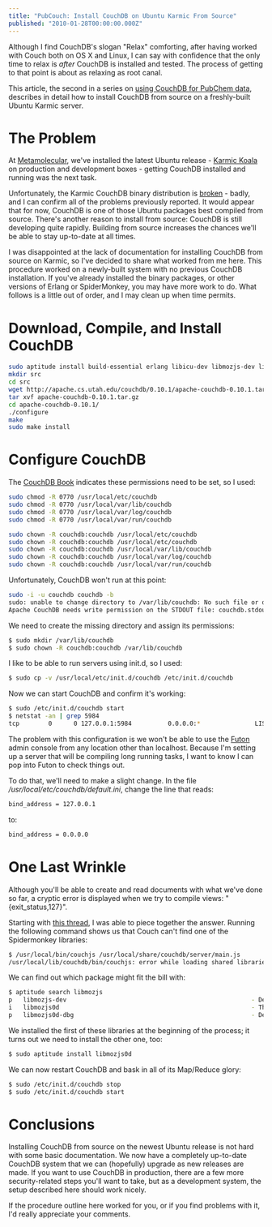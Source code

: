 ```yaml
---
title: "PubCouch: Install CouchDB on Ubuntu Karmic From Source"
published: "2010-01-28T00:00:00.000Z"
---
```


Although I find CouchDB's slogan "Relax" comforting, after having worked with Couch both on OS X and Linux, I can say with confidence that the only time to relax is *after* CouchDB is installed and tested. The process of getting to that point is about as relaxing as root canal.

This article, the second in a series on [using CouchDB for PubChem data](http://depth-first.com/articles/2010/01/20/pubcouch-a-couchdb-interface-to-pubchem), describes in detail how to install CouchDB from source on a freshly-built Ubuntu Karmic server.

# The Problem

At [Metamolecular](http://metamolecular.com), we've installed the latest Ubuntu release - [Karmic Koala](https://wiki.ubuntu.com/KarmicKoala) on production and development boxes - getting CouchDB installed and running was the next task.

Unfortunately, the Karmic CouchDB binary distribution is [broken](https://bugs.launchpad.net/ubuntu/karmic/+source/couchdb/+bug/448682) - badly, and I can confirm all of the problems previously reported. It would appear that for now, CouchDB is one of those Ubuntu packages best compiled from source. There's another reason to install from source: CouchDB is still developing quite rapidly. Building from source increases the chances we'll be able to stay up-to-date at all times.

I was disappointed at the lack of documentation for installing CouchDB from source on Karmic, so I've decided to share what worked from me here. This procedure worked on a newly-built system with no previous CouchDB installation. If you've already installed the binary packages, or other versions of Erlang or SpiderMonkey, you may have more work to do. What follows is a little out of order, and I may clean up when time permits.

# Download, Compile, and Install CouchDB

```bash
sudo aptitude install build-essential erlang libicu-dev libmozjs-dev libcurl4-openssl-dev
mkdir src
cd src
wget http://apache.cs.utah.edu/couchdb/0.10.1/apache-couchdb-0.10.1.tar.gz
tar xvf apache-couchdb-0.10.1.tar.gz
cd apache-couchdb-0.10.1/
./configure
make
sudo make install
```

# Configure CouchDB

The [CouchDB Book](http://books.couchdb.org/relax/) indicates these permissions need to be set, so I used:

```bash
sudo chmod -R 0770 /usr/local/etc/couchdb
sudo chmod -R 0770 /usr/local/var/lib/couchdb
sudo chmod -R 0770 /usr/local/var/log/couchdb
sudo chmod -R 0770 /usr/local/var/run/couchdb

sudo chown -R couchdb:couchdb /usr/local/etc/couchdb
sudo chown -R couchdb:couchdb /usr/local/etc/couchdb
sudo chown -R couchdb:couchdb /usr/local/var/lib/couchdb
sudo chown -R couchdb:couchdb /usr/local/var/log/couchdb
sudo chown -R couchdb:couchdb /usr/local/var/run/couchdb
```

Unfortunately, CouchDB won't run at this point:

```bash
sudo -i -u couchdb couchdb -b
sudo: unable to change directory to /var/lib/couchdb: No such file or directory
Apache CouchDB needs write permission on the STDOUT file: couchdb.stdout
```

We need to create the missing directory and assign its permissions:

```bash
$ sudo mkdir /var/lib/couchdb
$ sudo chown -R couchdb:couchdb /var/lib/couchdb
```

I like to be able to run servers using init.d, so I used:

```bash
$ sudo cp -v /usr/local/etc/init.d/couchdb /etc/init.d/couchdb
```

Now we can start CouchDB and confirm it's working:

```bash
$ sudo /etc/init.d/couchdb start
$ netstat -an | grep 5984
tcp        0      0 127.0.0.1:5984          0.0.0.0:*               LISTEN
```

The problem with this configuration is we won't be able to use the [Futon](http://books.couchdb.org/relax/intro/getting-started) admin console from any location other than localhost. Because I'm setting up a server that will be compiling long running tasks, I want to know I can pop into Futon to check things out.

To do that, we'll need to make a slight change. In the file */usr/local/etc/couchdb/default.ini*, change the line that reads:

```bash
bind_address = 127.0.0.1
```

to:

```bash
bind_address = 0.0.0.0
```

# One Last Wrinkle

Although you'll be able to create and read documents with what we've done so far, a cryptic error is displayed when we try to compile views: "{exit_status,127}".

Starting with [this thread](http://osdir.com/ml/couchdb-user/2009-03/msg00415.html), I was able to piece together the answer. Running the following command shows us that Couch can't find one of the Spidermonkey libraries:

```bash
$ /usr/local/bin/couchjs /usr/local/share/couchdb/server/main.js
/usr/local/lib/couchdb/bin/couchjs: error while loading shared libraries: libmozjs.so.0d: cannot open shared object file: No such file or directory
```

We can find out which package might fit the bill with:

```bash
$ aptitude search libmozjs
p   libmozjs-dev                                                   - Development files for the Mozilla SpiderMonkey JavaScript library       
i   libmozjs0d                                                     - The Mozilla SpiderMonkey JavaScript library                             
p   libmozjs0d-dbg                                                 - Development files for the Mozilla SpiderMonkey JavaScript library
```

We installed the first of these libraries at the beginning of the process; it turns out we need to install the other one, too:

```bash
$ sudo aptitude install libmozjs0d
```

We can now restart CouchDB and bask in all of its Map/Reduce glory:

```bash
$ sudo /etc/init.d/couchdb stop
$ sudo /etc/init.d/couchdb start
```

# Conclusions

Installing CouchDB from source on the newest Ubuntu release is not hard with some basic documentation. We now have a completely up-to-date CouchDB system that we can (hopefully) upgrade as new releases are made. If you want to use CouchDB in production, there are a few more security-related steps you'll want to take, but as a development system, the setup described here should work nicely.

If the procedure outline here worked for you, or if you find problems with it, I'd really appreciate your comments.